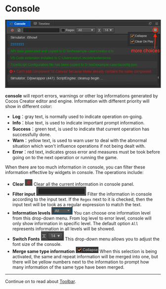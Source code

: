 # Console

![console](console/console.png)

**console** will report errors, warnings or other log informations generated by Cocos Creator editor and engine. Information with different priority will show in different color:

- **Log**：gray text, is normally used to indicate operation on-going.
- **Info**：blue text, is used to indicate important prompt information.
- **Success**：green text, is used to indicate that current operation has successfully done.
- **Warn**：yellow text, is used to warn user to deal with the abnormal situation which won't influence operations if not being dealt with.
- **Error**：red text, indicates gross error and measures must be took before going on to the next operation or running the game.

When there are too much information in console, you can filter these information effective by widgets in console. The operations include:

- **Clear** ![clear](console/clear.png) Clear all the current information in console panel.
- **Filter input** ![filter](console/filter.png) Filter the information in console according to the input text. If the `Regex` next to it is checked, then the input text will be took as a regular expression to match the text.
- **Information levels** ![level](console/levels.png) You can choose one information level from this drop-down menu. From log level to error level, console will only show information in specific level. The default option `All` represents information in all levels will be showed.
- **Switch Fonts** ![label](console/label.png) This drop-down menu allows you to adjust the font size of the console.
- **Merge same type information** ![collapse](console/collapse.png) When this selection is being activated, the same and repeat information will be merged into one, but there will be yellow numbers next to the information to prompt how many information of the same type have been merged.

---

Continue on to read about [Toolbar](../toolbar.md).
